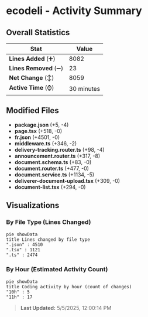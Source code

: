 # ecodeli - Activity Summary 

## Overall Statistics

| Stat                   | Value                                                             |
| ---------------------- | ----------------------------------------------------------------- |
| **Lines Added** (➕)   | 8082                                          |
| **Lines Removed** (➖) | 23                                        |
| **Net Change** (↕)    | 8059                |
| **Active Time** (⌚)   | 30 minutes |


## Modified Files
- **package.json** (+5, -4)
- **page.tsx** (+518, -0)
- **fr.json** (+4501, -0)
- **middleware.ts** (+346, -2)
- **delivery-tracking.router.ts** (+98, -4)
- **announcement.router.ts** (+317, -8)
- **document.schema.ts** (+83, -0)
- **document.router.ts** (+477, -0)
- **document.service.ts** (+1134, -5)
- **deliverer-document-upload.tsx** (+309, -0)
- **document-list.tsx** (+294, -0)

## Visualizations

### By File Type (Lines Changed)

```mermaid
pie showData
title Lines changed by file type
".json" : 4510
".tsx" : 1121
".ts" : 2474
```

### By Hour (Estimated Activity Count)

```mermaid
pie showData
title Coding activity by hour (count of changes)
"10h" : 5
"11h" : 17
```


> **Last Updated:** 5/5/2025, 12:00:14 PM